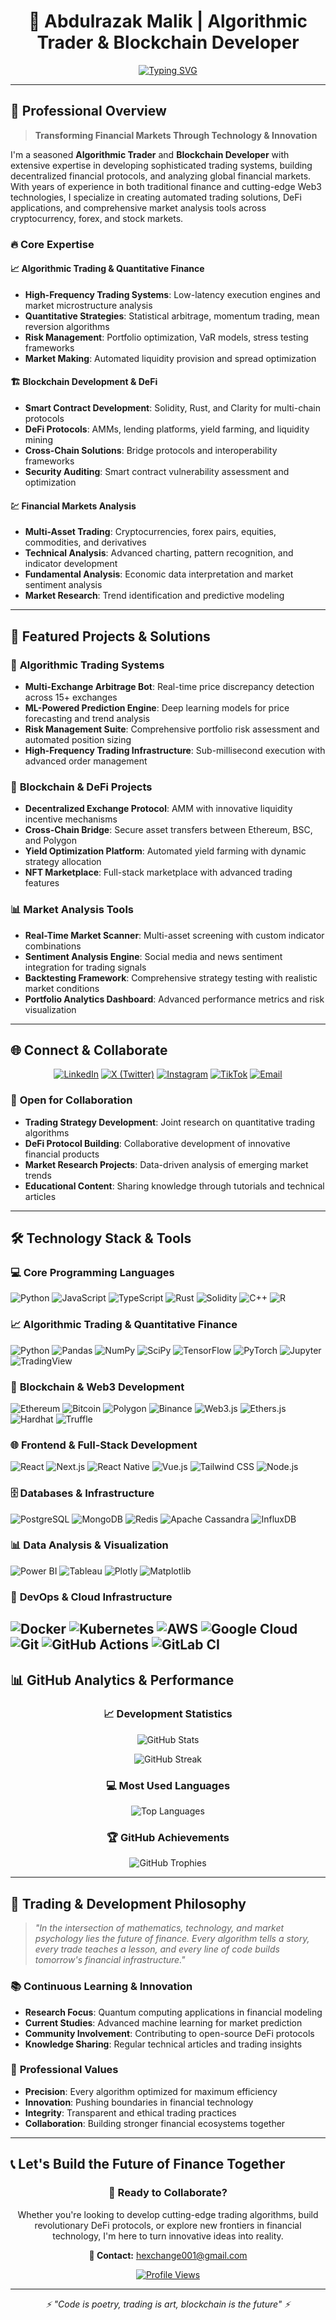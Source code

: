 <div align="center">

# 🚀 Abdulrazak Malik | Algorithmic Trader & Blockchain Developer

[![Typing SVG](https://readme-typing-svg.herokuapp.com?font=Fira+Code&size=22&duration=3000&pause=1000&color=00D9FF&center=true&vCenter=true&width=700&lines=Algorithmic+Trading+Systems+Developer;Blockchain+%26+DeFi+Protocol+Architect;Cryptocurrency+%26+Forex+Market+Specialist;Quantitative+Finance+%26+Risk+Management+Expert;Building+Next-Gen+Financial+Technologies)](https://git.io/typing-svg)

</div>

---

## 🎯 **Professional Overview**

> **Transforming Financial Markets Through Technology & Innovation**

I'm a seasoned **Algorithmic Trader** and **Blockchain Developer** with extensive expertise in developing sophisticated trading systems, building decentralized financial protocols, and analyzing global financial markets. With years of experience in both traditional finance and cutting-edge Web3 technologies, I specialize in creating automated trading solutions, DeFi applications, and comprehensive market analysis tools across cryptocurrency, forex, and stock markets.

### 🔥 **Core Expertise**

#### 📈 **Algorithmic Trading & Quantitative Finance**
- **High-Frequency Trading Systems**: Low-latency execution engines and market microstructure analysis
- **Quantitative Strategies**: Statistical arbitrage, momentum trading, mean reversion algorithms
- **Risk Management**: Portfolio optimization, VaR models, stress testing frameworks
- **Market Making**: Automated liquidity provision and spread optimization

#### 🏗️ **Blockchain Development & DeFi**
- **Smart Contract Development**: Solidity, Rust, and Clarity for multi-chain protocols
- **DeFi Protocols**: AMMs, lending platforms, yield farming, and liquidity mining
- **Cross-Chain Solutions**: Bridge protocols and interoperability frameworks
- **Security Auditing**: Smart contract vulnerability assessment and optimization

#### 💹 **Financial Markets Analysis**
- **Multi-Asset Trading**: Cryptocurrencies, forex pairs, equities, commodities, and derivatives
- **Technical Analysis**: Advanced charting, pattern recognition, and indicator development
- **Fundamental Analysis**: Economic data interpretation and market sentiment analysis
- **Market Research**: Trend identification and predictive modeling

---

## 💼 **Featured Projects & Solutions**

### 🤖 **Algorithmic Trading Systems**
- **Multi-Exchange Arbitrage Bot**: Real-time price discrepancy detection across 15+ exchanges
- **ML-Powered Prediction Engine**: Deep learning models for price forecasting and trend analysis
- **Risk Management Suite**: Comprehensive portfolio risk assessment and automated position sizing
- **High-Frequency Trading Infrastructure**: Sub-millisecond execution with advanced order management

### 🔗 **Blockchain & DeFi Projects**
- **Decentralized Exchange Protocol**: AMM with innovative liquidity incentive mechanisms
- **Cross-Chain Bridge**: Secure asset transfers between Ethereum, BSC, and Polygon
- **Yield Optimization Platform**: Automated yield farming with dynamic strategy allocation
- **NFT Marketplace**: Full-stack marketplace with advanced trading features

### 📊 **Market Analysis Tools**
- **Real-Time Market Scanner**: Multi-asset screening with custom indicator combinations
- **Sentiment Analysis Engine**: Social media and news sentiment integration for trading signals
- **Backtesting Framework**: Comprehensive strategy testing with realistic market conditions
- **Portfolio Analytics Dashboard**: Advanced performance metrics and risk visualization

---

## 🌐 **Connect & Collaborate**

<div align="center">

[![LinkedIn](https://img.shields.io/badge/LinkedIn-0077B5?style=for-the-badge&logo=linkedin&logoColor=white)](https://linkedin.com/in/waltertheanalyst)
[![X (Twitter)](https://img.shields.io/badge/X-000000?style=for-the-badge&logo=x&logoColor=white)](https://x.com/moneykudiego)
[![Instagram](https://img.shields.io/badge/Instagram-E4405F?style=for-the-badge&logo=instagram&logoColor=white)](https://instagram.com/moneykudiego)
[![TikTok](https://img.shields.io/badge/TikTok-000000?style=for-the-badge&logo=tiktok&logoColor=white)](https://tiktok.com/@traderhack)
[![Email](https://img.shields.io/badge/Email-D14836?style=for-the-badge&logo=gmail&logoColor=white)](mailto:hexchange001@gmail.com)

</div>

### 🤝 **Open for Collaboration**
- **Trading Strategy Development**: Joint research on quantitative trading algorithms
- **DeFi Protocol Building**: Collaborative development of innovative financial products
- **Market Research Projects**: Data-driven analysis of emerging market trends
- **Educational Content**: Sharing knowledge through tutorials and technical articles

---

## 🛠️ **Technology Stack & Tools**

### 💻 **Core Programming Languages**
![Python](https://img.shields.io/badge/Python-3776AB?style=for-the-badge&logo=python&logoColor=white)
![JavaScript](https://img.shields.io/badge/JavaScript-F7DF1E?style=for-the-badge&logo=javascript&logoColor=black)
![TypeScript](https://img.shields.io/badge/TypeScript-007ACC?style=for-the-badge&logo=typescript&logoColor=white)
![Rust](https://img.shields.io/badge/Rust-000000?style=for-the-badge&logo=rust&logoColor=white)
![Solidity](https://img.shields.io/badge/Solidity-363636?style=for-the-badge&logo=solidity&logoColor=white)
![C++](https://img.shields.io/badge/C++-00599C?style=for-the-badge&logo=cplusplus&logoColor=white)
![R](https://img.shields.io/badge/R-276DC3?style=for-the-badge&logo=r&logoColor=white)

### 📈 **Algorithmic Trading & Quantitative Finance**
![Python](https://img.shields.io/badge/Python-3776AB?style=for-the-badge&logo=python&logoColor=white)
![Pandas](https://img.shields.io/badge/Pandas-150458?style=for-the-badge&logo=pandas&logoColor=white)
![NumPy](https://img.shields.io/badge/NumPy-013243?style=for-the-badge&logo=numpy&logoColor=white)
![SciPy](https://img.shields.io/badge/SciPy-8CAAE6?style=for-the-badge&logo=scipy&logoColor=white)
![TensorFlow](https://img.shields.io/badge/TensorFlow-FF6F00?style=for-the-badge&logo=tensorflow&logoColor=white)
![PyTorch](https://img.shields.io/badge/PyTorch-EE4C2C?style=for-the-badge&logo=pytorch&logoColor=white)
![Jupyter](https://img.shields.io/badge/Jupyter-F37626?style=for-the-badge&logo=jupyter&logoColor=white)
![TradingView](https://img.shields.io/badge/TradingView-131722?style=for-the-badge&logo=tradingview&logoColor=white)

### 🔗 **Blockchain & Web3 Development**
![Ethereum](https://img.shields.io/badge/Ethereum-3C3C3D?style=for-the-badge&logo=ethereum&logoColor=white)
![Bitcoin](https://img.shields.io/badge/Bitcoin-F7931E?style=for-the-badge&logo=bitcoin&logoColor=white)
![Polygon](https://img.shields.io/badge/Polygon-8247E5?style=for-the-badge&logo=polygon&logoColor=white)
![Binance](https://img.shields.io/badge/Binance-F3BA2F?style=for-the-badge&logo=binance&logoColor=black)
![Web3.js](https://img.shields.io/badge/Web3.js-F16822?style=for-the-badge&logo=web3.js&logoColor=white)
![Ethers.js](https://img.shields.io/badge/Ethers.js-2535A0?style=for-the-badge&logo=ethereum&logoColor=white)
![Hardhat](https://img.shields.io/badge/Hardhat-FFF100?style=for-the-badge&logo=hardhat&logoColor=black)
![Truffle](https://img.shields.io/badge/Truffle-5E464D?style=for-the-badge&logo=truffle&logoColor=white)

### 🌐 **Frontend & Full-Stack Development**
![React](https://img.shields.io/badge/React-20232A?style=for-the-badge&logo=react&logoColor=61DAFB)
![Next.js](https://img.shields.io/badge/Next.js-000000?style=for-the-badge&logo=next.js&logoColor=white)
![React Native](https://img.shields.io/badge/React_Native-20232A?style=for-the-badge&logo=react&logoColor=61DAFB)
![Vue.js](https://img.shields.io/badge/Vue.js-4FC08D?style=for-the-badge&logo=vue.js&logoColor=white)
![Tailwind CSS](https://img.shields.io/badge/Tailwind_CSS-38B2AC?style=for-the-badge&logo=tailwind-css&logoColor=white)
![Node.js](https://img.shields.io/badge/Node.js-43853D?style=for-the-badge&logo=node.js&logoColor=white)

### 🗄️ **Databases & Infrastructure**
![PostgreSQL](https://img.shields.io/badge/PostgreSQL-316192?style=for-the-badge&logo=postgresql&logoColor=white)
![MongoDB](https://img.shields.io/badge/MongoDB-47A248?style=for-the-badge&logo=mongodb&logoColor=white)
![Redis](https://img.shields.io/badge/Redis-DC382D?style=for-the-badge&logo=redis&logoColor=white)
![Apache Cassandra](https://img.shields.io/badge/Cassandra-1287B1?style=for-the-badge&logo=apache-cassandra&logoColor=white)
![InfluxDB](https://img.shields.io/badge/InfluxDB-22ADF6?style=for-the-badge&logo=influxdb&logoColor=white)

### 📊 **Data Analysis & Visualization**
![Power BI](https://img.shields.io/badge/Power_BI-F2C811?style=for-the-badge&logo=powerbi&logoColor=black)
![Tableau](https://img.shields.io/badge/Tableau-E97627?style=for-the-badge&logo=tableau&logoColor=white)
![Plotly](https://img.shields.io/badge/Plotly-3F4F75?style=for-the-badge&logo=plotly&logoColor=white)
![Matplotlib](https://img.shields.io/badge/Matplotlib-11557C?style=for-the-badge&logo=python&logoColor=white)

### 🔧 **DevOps & Cloud Infrastructure**
![Docker](https://img.shields.io/badge/Docker-2496ED?style=for-the-badge&logo=docker&logoColor=white)
![Kubernetes](https://img.shields.io/badge/Kubernetes-326CE5?style=for-the-badge&logo=kubernetes&logoColor=white)
![AWS](https://img.shields.io/badge/AWS-232F3E?style=for-the-badge&logo=amazon-aws&logoColor=white)
![Google Cloud](https://img.shields.io/badge/Google_Cloud-4285F4?style=for-the-badge&logo=google-cloud&logoColor=white)
![Git](https://img.shields.io/badge/Git-F05032?style=for-the-badge&logo=git&logoColor=white)
![GitHub Actions](https://img.shields.io/badge/GitHub_Actions-2088FF?style=for-the-badge&logo=github-actions&logoColor=white)
![GitLab CI](https://img.shields.io/badge/GitLab_CI-FC6D26?style=for-the-badge&logo=gitlab&logoColor=white)
---

## 📊 **GitHub Analytics & Performance**

<div align="center">

### 📈 **Development Statistics**
![GitHub Stats](https://github-readme-stats.vercel.app/api?username=7zak&theme=react&hide_border=false&include_all_commits=true&count_private=true&show_icons=true)

![GitHub Streak](https://github-readme-streak-stats.herokuapp.com/?user=7zak&theme=react&hide_border=false)

### 💻 **Most Used Languages**
![Top Languages](https://github-readme-stats.vercel.app/api/top-langs/?username=7zak&theme=react&hide_border=false&include_all_commits=true&count_private=true&layout=compact)

### 🏆 **GitHub Achievements**
![GitHub Trophies](https://github-profile-trophy.vercel.app/?username=7zak&theme=algolia&no-frame=false&no-bg=false&margin-w=4&row=2&column=4)

</div>

---

## 🎯 **Trading & Development Philosophy**

> *"In the intersection of mathematics, technology, and market psychology lies the future of finance. Every algorithm tells a story, every trade teaches a lesson, and every line of code builds tomorrow's financial infrastructure."*

### 📚 **Continuous Learning & Innovation**
- **Research Focus**: Quantum computing applications in financial modeling
- **Current Studies**: Advanced machine learning for market prediction
- **Community Involvement**: Contributing to open-source DeFi protocols
- **Knowledge Sharing**: Regular technical articles and trading insights

### 🌟 **Professional Values**
- **Precision**: Every algorithm optimized for maximum efficiency
- **Innovation**: Pushing boundaries in financial technology
- **Integrity**: Transparent and ethical trading practices
- **Collaboration**: Building stronger financial ecosystems together

---

## 📞 **Let's Build the Future of Finance Together**

<div align="center">

### 🚀 **Ready to Collaborate?**

Whether you're looking to develop cutting-edge trading algorithms, build revolutionary DeFi protocols, or explore new frontiers in financial technology, I'm here to turn innovative ideas into reality.

**📧 Contact:** [hexchange001@gmail.com](mailto:hexchange001@gmail.com)

[![Profile Views](https://visitcount.itsvg.in/api?id=7zak&icon=2&color=0)](https://visitcount.itsvg.in)

</div>

---

<div align="center">
<i>⚡ "Code is poetry, trading is art, blockchain is the future" ⚡</i>
</div>
